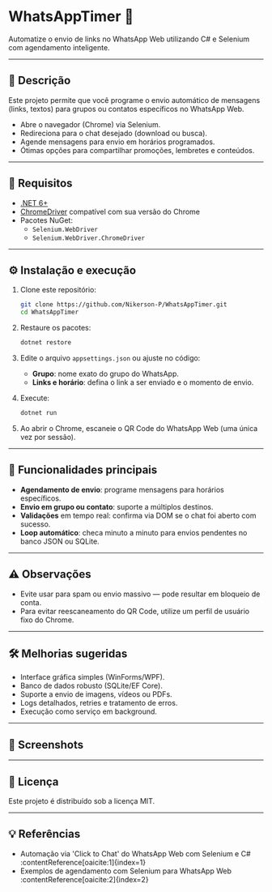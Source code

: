 # WhatsAppTimer 🚀

Automatize o envio de links no WhatsApp Web utilizando C# e Selenium com agendamento inteligente.

---

## 🧠 Descrição

Este projeto permite que você programe o envio automático de mensagens (links, textos) para grupos ou contatos específicos no WhatsApp Web.

- Abre o navegador (Chrome) via Selenium.
- Redireciona para o chat desejado (download ou busca).
- Agende mensagens para envio em horários programados.
- Ótimas opções para compartilhar promoções, lembretes e conteúdos.

---

## 🔧 Requisitos

- [.NET 6+](https://dotnet.microsoft.com/)
- [ChromeDriver](https://sites.google.com/a/chromium.org/chromedriver/) compatível com sua versão do Chrome
- Pacotes NuGet:
  - `Selenium.WebDriver`
  - `Selenium.WebDriver.ChromeDriver`

---

## ⚙️ Instalação e execução

1. Clone este repositório:

    ```bash
    git clone https://github.com/Nikerson-P/WhatsAppTimer.git
    cd WhatsAppTimer
    ```

2. Restaure os pacotes:

    ```bash
    dotnet restore
    ```

3. Edite o arquivo `appsettings.json` ou ajuste no código:
   - **Grupo**: nome exato do grupo do WhatsApp.
   - **Links e horário**: defina o link a ser enviado e o momento de envio.

4. Execute:

    ```bash
    dotnet run
    ```

5. Ao abrir o Chrome, escaneie o QR Code do WhatsApp Web (uma única vez por sessão).

---

## 🔑 Funcionalidades principais

- **Agendamento de envio**: programe mensagens para horários específicos.
- **Envio em grupo ou contato**: suporte a múltiplos destinos.
- **Validações** em tempo real: confirma via DOM se o chat foi aberto com sucesso.
- **Loop automático**: checa minuto a minuto para envios pendentes no banco JSON ou SQLite.

---

## ⚠️ Observações

- Evite usar para spam ou envio massivo — pode resultar em bloqueio de conta.
- Para evitar reescaneamento do QR Code, utilize um perfil de usuário fixo do Chrome.

---

## 🛠 Melhorias sugeridas

- Interface gráfica simples (WinForms/WPF).
- Banco de dados robusto (SQLite/EF Core).
- Suporte a envio de imagens, vídeos ou PDFs.
- Logs detalhados, retries e tratamento de erros.
- Execução como serviço em background.

---

## 🧪 Screenshots


---

## 📄 Licença 

Este projeto é distribuído sob a licença MIT.  


---

## 💡 Referências

- Automação via 'Click to Chat' do WhatsApp Web com Selenium e C# :contentReference[oaicite:1]{index=1}  
- Exemplos de agendamento com Selenium para WhatsApp Web :contentReference[oaicite:2]{index=2}  
